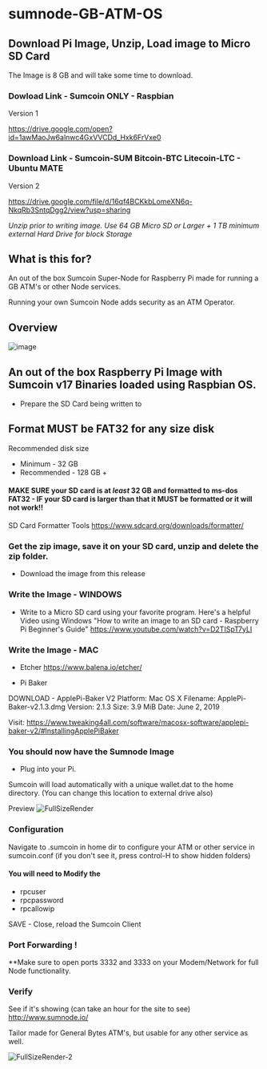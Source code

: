 # sumnode-GB-ATM-OS

## Download Pi Image, Unzip, Load image to Micro SD Card

The Image is 8 GB and will take some time to download.

### Dowload Link - Sumcoin ONLY - Raspbian 
Version 1

https://drive.google.com/open?id=1awMaoJw6alnwc4GxVVCDd_Hxk6FrVxe0

### Download Link - Sumcoin-SUM Bitcoin-BTC Litecoin-LTC  - Ubuntu MATE
Version 2

https://drive.google.com/file/d/16qf4BCKkbLomeXN6q-NkqRb3SntqDgg2/view?usp=sharing

*Unzip prior to writing image. Use 64 GB Micro SD or Larger + 1 TB minimum external Hard Drive for block Storage*

## What is this for?

An out of the box Sumcoin Super-Node for Raspberry Pi made for running a GB ATM's or other Node services.

Running your own Sumcoin Node adds security as an ATM Operator.   

## Overview

![image](https://user-images.githubusercontent.com/37975862/62692611-33f99500-b98e-11e9-9074-ada27659d6d3.png)




## An out of the box Raspberry Pi Image with Sumcoin v17 Binaries loaded using Raspbian OS.

* Prepare the SD Card being written to 

## Format MUST be FAT32 for any size disk

Recommended disk size 

* Minimum - 32 GB
* Recommended - 128 GB +


#### MAKE SURE your SD card is at *least* 32 GB and formatted to ms-dos FAT32 - IF your SD card is larger than that it MUST be formatted or it will not work!!
SD Card Formatter Tools
https://www.sdcard.org/downloads/formatter/

### Get the zip image, save it on your SD card, unzip and delete the zip folder.
* Download the image from this release

### Write the Image - WINDOWS
* Write to a Micro SD card using your favorite program.
Here's a helpful Video using Windows
"How to write an image to an SD card - Raspberry Pi Beginner's Guide"
https://www.youtube.com/watch?v=D2TISpT7yLI

### Write the Image - MAC 

* Etcher
https://www.balena.io/etcher/

* Pi Baker

DOWNLOAD - ApplePi-Baker V2 
Platform: 	Mac OS X
Filename: 	ApplePi-Baker-v2.1.3.dmg
Version: 	2.1.3
Size: 	3.9 MiB
Date: 	June 2, 2019

Visit:
https://www.tweaking4all.com/software/macosx-software/applepi-baker-v2/#InstallingApplePiBaker


### You should now have the Sumnode Image

* Plug into your Pi.

Sumcoin will load automatically with a unique wallet.dat to the home directory.
(You can change this location to external drive also)

Preview
![FullSizeRender](https://user-images.githubusercontent.com/37975862/62030588-a1ddd980-b1a2-11e9-9639-bee75afca398.jpeg)

### Configuration 
Navigate to .sumcoin in home dir to configure your ATM or other service in sumcoin.conf
(if you don't see it, press control-H to show hidden folders)

#### You will need to Modify the 

* rpcuser
* rpcpassword
* rpcallowip

SAVE - Close, reload the Sumcoin Client

### Port Forwarding !
**Make sure to open ports 3332 and 3333 on your Modem/Network for full Node functionality.

### Verify
See if it's showing (can take an hour for the site to see)
http://www.sumnode.io/

Tailor made for General Bytes ATM's, but usable for any other service as well.

![FullSizeRender-2](https://user-images.githubusercontent.com/37975862/62030500-6cd18700-b1a2-11e9-9dcf-96c0e5c1cb6f.jpeg)
